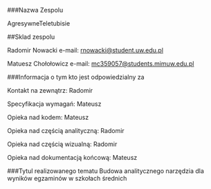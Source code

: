 ###Nazwa Zespolu

AgresywneTeletubisie

##Sklad zespolu

Radomir Nowacki e-mail: rnowacki@student.uw.edu.pl

Matuesz Chołołowicz e-mail: mc359057@students.mimuw.edu.pl

###Informacja o tym kto jest odpowiedzialny za

Kontakt na zewnątrz: Radomir

Specyfikacja wymagań: Mateusz

Opieka nad kodem: Mateusz

Opieka nad częścią analityczną: Radomir

Opieka nad częścią wizualną: Radomir

Opieka nad dokumentacją końcową: Mateusz


###Tytul realizowanego tematu
Budowa analitycznego narzędzia dla wyników egzaminów w szkołach średnich
